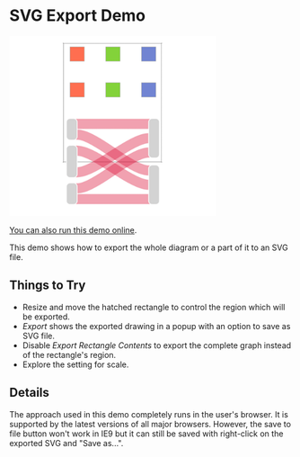 # SVG Export Demo

<img src="../../resources/image/svgexport.png" alt="demo-thumbnail" height="320"/>

[You can also run this demo online](https://live.yworks.com/demos/view/svgexport/index.html).

This demo shows how to export the whole diagram or a part of it to an SVG file.

## Things to Try

- Resize and move the hatched rectangle to control the region which will be exported.
- _Export_ shows the exported drawing in a popup with an option to save as SVG file.
- Disable _Export Rectangle Contents_ to export the complete graph instead of the rectangle's region.
- Explore the setting for scale.

## Details

The approach used in this demo completely runs in the user's browser. It is supported by the latest versions of all major browsers. However, the save to file button won't work in IE9 but it can still be saved with right-click on the exported SVG and "Save as...".
